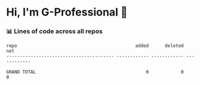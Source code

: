 # Hi, I'm G-Professional 👋

### 📊 Lines of code across all repos
<!-- ALL-REPOS-START -->
```text
repo                                            added      deleted          net
---------------------------------------- ------------ ------------ ------------

GRAND TOTAL                                         0            0            0
```

<!-- ALL-REPOS-END -->

